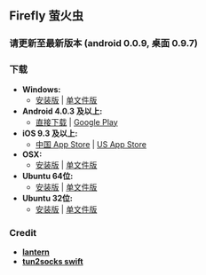 ## Firefly 萤火虫

### 请更新至最新版本 (android 0.0.9, 桌面 0.9.7)

### 下载 
- **Windows:**            
  + [安装版](https://raw.githubusercontent.com/xiayhc/yhc/master/yhc.exe) | [单文件版](https://raw.githubusercontent.com/xiayhc/yhc/master/greenyhc.exe) 
- **Android 4.0.3 及以上:**
  + [直接下载](https://raw.githubusercontent.com/xiayhc/yhc/master/yhc.apk) | [Google Play](https://play.google.com/store/apps/details?id=org.gofirefly.android.vpn)
- **iOS 9.3 及以上:**
  + [中国 App Store](https://itunes.apple.com/cn/app/%E5%B0%BC%E9%A9%AC%E4%BB%A3%E7%90%86/id1260125306?mt=8) | [US App Store](https://itunes.apple.com/us/app/mudhorse-proxy/id1260125306)
- **OSX:**                
  + [安装版](https://raw.githubusercontent.com/xiayhc/yhc/master/yhc.dmg) | [单文件版](https://github.com/yinghuocho/download/blob/master/firefly_darwin_amd64?raw=true)
- **Ubuntu 64位:**  
  + [安装版](https://github.com/yinghuocho/download/blob/master/firefly_linux_amd64_install.deb?raw=true) | [单文件版](https://github.com/yinghuocho/download/blob/master/firefly_linux_amd64?raw=true)
- **Ubuntu 32位:**
  + [安装版](https://github.com/yinghuocho/download/blob/master/firefly_linux_386_install.deb?raw=true) | [单文件版](https://github.com/yinghuocho/download/blob/master/firefly_linux_386?raw=true)


### Credit
- [**lantern**](https://github.com/getlantern/lantern)
- [**tun2socks swift**](https://github.com/zhuhaow/tun2socks)
